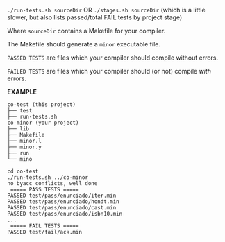 `./run-tests.sh sourceDir`
OR
`./stages.sh sourceDir` (which is a little slower, but also lists passed/total FAIL tests by project stage)

Where `sourceDir` contains a Makefile for your compiler.

The Makefile should generate a `minor` executable file.

`PASSED TESTS` are files which your compiler should compile without errors.

`FAILED TESTS` are files which your compiler should (or not) compile _with_ errors. 

**EXAMPLE**

```
co-test (this project)
├── test
├── run-tests.sh
co-minor (your project)
├── lib
├── Makefile
├── minor.l
├── minor.y
├── run
└── mino
```

```
cd co-test
./run-tests.sh ../co-minor
no byacc conflicts, well done
 ===== PASS TESTS ===== 
PASSED test/pass/enunciado/iter.min
PASSED test/pass/enunciado/hondt.min
PASSED test/pass/enunciado/cast.min
PASSED test/pass/enunciado/isbn10.min
...
 ===== FAIL TESTS ===== 
PASSED test/fail/ack.min
```
